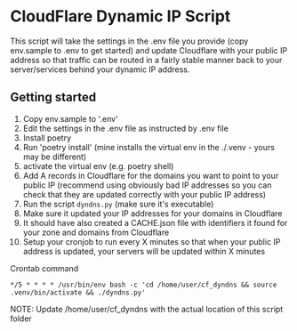 # CloudFlare Dynamic IP Script

This script will take the settings in the .env file you provide (copy env.sample to .env to get started) and update Cloudflare with your public IP address so that traffic can be routed in a fairly stable manner back to your server/services behind your dynamic IP address.

## Getting started

1. Copy env.sample to '.env'
2. Edit the settings in the .env file as instructed by .env file
3. Install poetry
4. Run 'poetry install' (mine installs the virtual env in the ./.venv - yours may be different)
5. activate the virtual env (e.g. poetry shell)
6. Add A records in Cloudflare for the domains you want to point to your public IP (recommend using obviously bad IP addresses so you can check that they are updated correctly with your public IP address)
7. Run the script `dyndns.py` (make sure it's executable)
8. Make sure it updated your IP addresses for your domains in Cloudflare
9. It should have also created a CACHE.json file with identifiers it found for your zone and domains from Cloudflare
10. Setup your cronjob to run every X minutes so that when your public IP address is updated, your servers will be updated within X minutes

Crontab command

    */5 * * * * /usr/bin/env bash -c 'cd /home/user/cf_dyndns && source .venv/bin/activate && ./dyndns.py'

NOTE: Update /home/user/cf_dyndns with the actual location of this script folder
